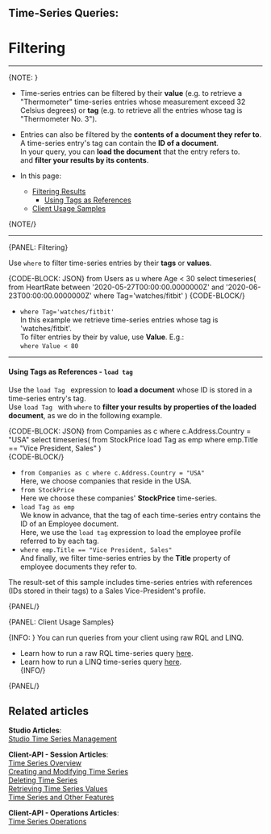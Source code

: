﻿## Time-Series Queries:
# Filtering

---

{NOTE: }

* Time-series entries can be filtered by their **value** (e.g. to 
  retrieve a "Thermometer" time-series entries whose measurement exceed 
  32 Celsius degrees) or **tag** (e.g. to retrieve all the entries whose 
  tag is "Thermometer No. 3").  

* Entries can also be filtered by the **contents of a document they refer to**.  
  A time-series entry's tag can contain the **ID of a document**.  
  In your query, you can **load the document** that the entry refers to.  
  and **filter your results by its contents**.  

* In this page:  
  * [Filtering Results](../../../)  
     * [Using Tags as References](../../../)  
  * [Client Usage Samples](../../../)  

{NOTE/}

---

{PANEL: Filtering}

Use `where` to filter time-series entries by their **tags** or **values**.  

{CODE-BLOCK: JSON}
from Users as u where Age < 30
select timeseries(
    from HeartRate 
       between '2020-05-27T00:00:00.0000000Z' 
            and '2020-06-23T00:00:00.0000000Z'
       where Tag='watches/fitbit'
)
{CODE-BLOCK/}
  
* `where Tag='watches/fitbit'`  
  In this example we retrieve time-series entries whose tag is 'watches/fitbit'.  
  To filter entries by their by value, use **Value**. E.g.:  
  `where Value < 80`  

---

#### Using Tags as References - `load tag`

Use the `load Tag ` expression to **load a document** whose ID is stored in 
a time-series entry's tag.  
Use `load Tag ` with `where` to **filter your results by properties of the 
loaded document**, as we do in the following example.  

{CODE-BLOCK: JSON}
from Companies as c where c.Address.Country = "USA"
select timeseries(
    from StockPrice
    load Tag as emp
    where emp.Title == "Vice President, Sales"
)   
{CODE-BLOCK/}

* `from Companies as c where c.Address.Country = "USA"`  
   Here, we choose companies that reside in the USA.  
* `from StockPrice`  
   Here we choose these companies' **StockPrice** time-series.  
* `load Tag as emp`  
   We know in advance, that the tag of each time-series entry contains 
   the ID of an Employee document.  
   Here, we use the `load tag` expression to load the employee profile 
   referred to by each tag.  
* `where emp.Title == "Vice President, Sales"`  
   And finally, we filter time-series entries by the **Title** property 
   of employee documents they refer to.  

The result-set of this sample includes time-series entries with 
references (IDs stored in their tags) to a Sales Vice-President's profile.  

{PANEL/}

{PANEL: Client Usage Samples}

{INFO: }
You can run queries from your client using raw RQL and LINQ.  
* Learn how to run a raw RQL time-series query [here](../../../document-extensions/timeseries/client-api/session-methods/query-time-series/raw-rql-queries).  
* Learn how to run a LINQ time-series query [here](../../../document-extensions/timeseries/client-api/session-methods/query-time-series/linq-queries).  
{INFO/}

{PANEL/}

## Related articles
**Studio Articles**:  
[Studio Time Series Management]()  

**Client-API - Session Articles**:  
[Time Series Overview]()  
[Creating and Modifying Time Series]()  
[Deleting Time Series]()  
[Retrieving Time Series Values]()  
[Time Series and Other Features]()  

**Client-API - Operations Articles**:  
[Time Series Operations]()  
